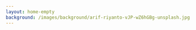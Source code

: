 ```yaml
---
layout: home-empty
background: /images/background/arif-riyanto-vJP-wZ6hGBg-unsplash.jpg
---
```


<!-- 
---
layout: home
background: /images/background/arif-riyanto-vJP-wZ6hGBg-unsplash.jpg
---

Hi, I'm Jeremiah Flaga. I am programmer and I love programming! 

I also like writing about stuffs that I learned recently, and about some thoughts that cross my mind. Most of the things I write will not be interesting to you... so, instead of pointing you directly to my [blog](/blog/), I'm going to link from my home page **a few blog posts which might interest you.** :blush:
 -->
